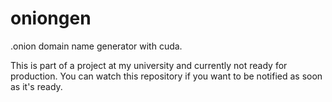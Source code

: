# oniongen
.onion domain name generator with cuda.

This is part of a project at my university and currently not ready for production. You can watch this repository if you want to be notified as soon as it's ready.
